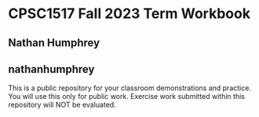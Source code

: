 # CPSC1517 Fall 2023 Term Workbook

## Nathan Humphrey

## nathanhumphrey

This is a public repository for your classroom demonstrations and practice. You will use this only for public work. Exercise work submitted within this repository will NOT be evaluated.
